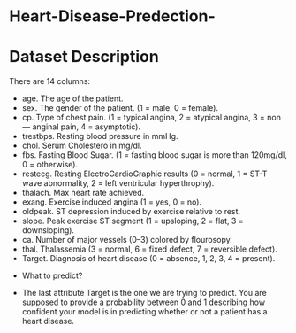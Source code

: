 # Heart-Disease-Predection-


# Dataset Description
There are 14 columns:
-	age. The age of the patient.
-	sex. The gender of the patient. (1 = male, 0 = female).
-	cp. Type of chest pain. (1 = typical angina, 2 = atypical angina, 3 = non — anginal pain, 4 = asymptotic).
-	trestbps. Resting blood pressure in mmHg.
-	chol. Serum Cholestero in mg/dl.
-	fbs. Fasting Blood Sugar. (1 = fasting blood sugar is more than 120mg/dl, 0 = otherwise).
-	restecg. Resting ElectroCardioGraphic results (0 = normal, 1 = ST-T wave abnormality, 2 = left ventricular hyperthrophy).
-	thalach. Max heart rate achieved.
-	exang. Exercise induced angina (1 = yes, 0 = no).
-	oldpeak. ST depression induced by exercise relative to rest.
-	slope. Peak exercise ST segment (1 = upsloping, 2 = flat, 3 = downsloping).
-	ca. Number of major vessels (0–3) colored by flourosopy.
-	thal. Thalassemia (3 = normal, 6 = fixed defect, 7 = reversible defect).
-	Target. Diagnosis of heart disease (0 = absence, 1, 2, 3, 4 = present).
* What to predict?
- The last attribute Target is the one we are trying to predict. You are supposed to provide a probability between 0 and 1 describing how confident your model is in predicting whether or not a patient has a heart disease.
